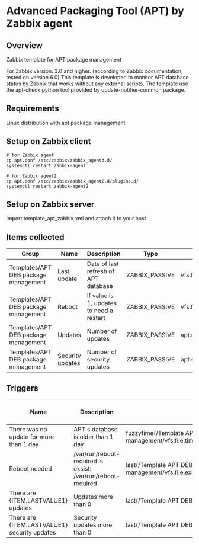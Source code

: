# Advanced Packaging Tool (APT) by Zabbix agent
## Overview
Zabbix template for APT package management

For Zabbix version: 3.0 and higher. (according to Zabbix documentation, tested on version 6.0) This template is developed to monitor APT database status by Zabbix that works without any external scripts.
The template use the apt-check python tool provided by update-notifier-common package.

## Requirements
Linux distribution with apt package management

## Setup on Zabbix client

    # for Zabbix agent
    cp apt.conf /etc/zabbix/zabbix_agentd.d/
    systemctl restart zabbix-agent

    # for Zabbix agent2
    cp apt.conf /etc/zabbix/zabbix_agent2.d/plugins.d/
    systemctl restart zabbix-agent2

## Setup on Zabbix server
Import template_apt_zabbix.xml and attach it to your host

## Items collected
|Group|Name|Description|Type|Key and additional info|
|---|---|---|---|---|
|Templates/APT DEB package management|Last update|Date of last refresh of APT database|ZABBIX_PASSIVE|vfs.file.time[/var/cache/apt/pkgcache.bin]|
|Templates/APT DEB package management|Reboot|If value is 1, updates to need a restart|ZABBIX_PASSIVE|vfs.file.exists[/var/run/reboot-required]|
|Templates/APT DEB package management|Updates|Number of  updates|ZABBIX_PASSIVE|apt.updates|
|Templates/APT DEB package management|Security updates|Number of security updates|ZABBIX_PASSIVE|apt.security|

## Triggers
|Name|Description|Expression|Severity|Dependencies and additional info|
|---|---|---|---|---|
|There was no update for more than 1 day|APT's database is older than 1 day|fuzzytime(/Template APT DEB package management/vfs.file.time[/var/cache/apt/pkgcache.bin],86400s)=0|WARNING||
|Reboot needed|/var/run/reboot-required is exsist: /var/run/reboot-required|last(/Template APT DEB package management/vfs.file.exists[/var/run/reboot-required])=1|WARNING||
|There are {ITEM.LASTVALUE1} updates|Updates more than 0|last(/Template APT DEB package management/apt.updates)>0|INFO||
|There are {ITEM.LASTVALUE1} security updates|Security updates more than 0|last(/Template APT DEB package management/apt.security)>0|WARNING||

